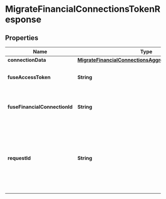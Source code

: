 

# MigrateFinancialConnectionsTokenResponse


## Properties

| Name | Type | Description | Notes |
|------------ | ------------- | ------------- | -------------|
|**connectionData** | [**MigrateFinancialConnectionsAggregatorConnectionData**](MigrateFinancialConnectionsAggregatorConnectionData.md) |  |  |
|**fuseAccessToken** | **String** | Fuse access token for the fuse connection |  |
|**fuseFinancialConnectionId** | **String** | Financial connection id for the fuse connection |  |
|**requestId** | **String** | An identifier that is exclusive to the request and can serve as a means for investigating and resolving issues. |  [optional] |



